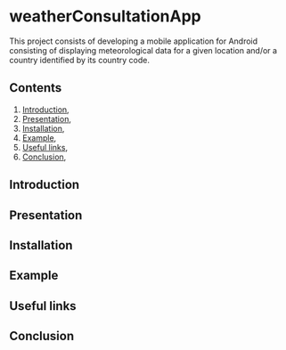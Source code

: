 # weatherConsultationApp

This project consists of developing a mobile application for Android consisting of displaying meteorological data for a given location and/or a country identified by its country code.

## Contents

1. [Introduction](#introduction),
2. [Presentation](#presentation),
3. [Installation](#installation),
4. [Example](#example),
5. [Useful links](#useful_links),
6. [Conclusion](#conclusion),

<a name="introduction"></a>
## Introduction

<a name="presentation"></a>
## Presentation

<a name="installation"></a>
## Installation

<a name="example"></a>
## Example

<a name="useful_links"></a>
## Useful links

<a name="conclusion"></a>
## Conclusion
